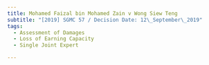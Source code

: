 ```yaml
---
title: Mohamed Faizal bin Mohamed Zain v Wong Siew Teng
subtitle: "[2019] SGMC 57 / Decision Date: 12\_September\_2019"
tags:
  - Assessment of Damages
  - Loss of Earning Capacity
  - Single Joint Expert

---
```

